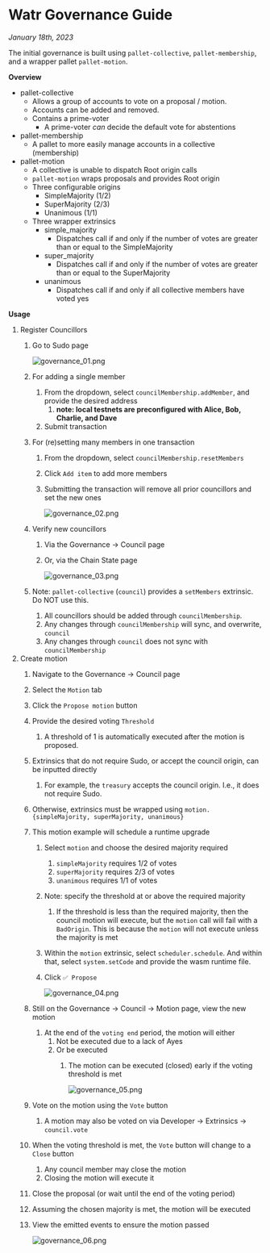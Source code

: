 # Watr Governance Guide
*January 18th, 2023*

The initial governance is built using `pallet-collective`, `pallet-membership`, and a wrapper pallet `pallet-motion`.

******************Overview******************

- pallet-collective
    - Allows a group of accounts to vote on a proposal / motion.
    - Accounts can be added and removed.
    - Contains a prime-voter
        - A prime-voter *can* decide the default vote for abstentions
- pallet-membership
    - A pallet to more easily manage accounts in a collective (membership)
- pallet-motion
    - A collective is unable to dispatch Root origin calls
    - `pallet-motion` wraps proposals and provides Root origin
    - Three configurable origins
        - SimpleMajority (1/2)
        - SuperMajority (2/3)
        - Unanimous (1/1)
    - Three wrapper extrinsics
        - simple_majority
            - Dispatches call if and only if the number of votes are greater than or equal to the SimpleMajority
        - super_majority
            - Dispatches call if and only if the number of votes are greater than or equal to the SuperMajority
        - unanimous
            - Dispatches call if and only if all collective members have voted yes

************Usage************

1. Register Councillors
    1. Go to Sudo page
        
        ![governance_01.png](images/governance_01.png)
        
    2. For adding a single member
        1. From the dropdown, select `councilMembership.addMember`, and provide the desired address
            1. ********note: local testnets are preconfigured with Alice, Bob, Charlie, and Dave********
        2. Submit transaction
    3. For (re)setting many members in one transaction
        1. From the dropdown, select `councilMembership.resetMembers`
        2. Click `Add item` to add more members
        3. Submitting the transaction will remove all prior councillors and set the new ones
            
            ![governance_02.png](images/governance_02.png)
            
    4. Verify new councillors
        1. Via the Governance → Council page
        2. Or, via the Chain State page
            
            ![governance_03.png](images/governance_03.png)
            
    5. Note: `pallet-collective` (`council`) provides a `setMembers` extrinsic. Do NOT use this.
        1. All councillors should be added through `councilMembership`.
        2. Any changes through `councilMembership` will sync, and overwrite, `council`
        3. Any changes through `council` does not sync with `councilMembership`
2. Create motion
    1. Navigate to the Governance → Council page
    2. Select the `Motion` tab
    3. Click the `Propose motion` button
    4. Provide the desired voting `Threshold`
        1. A threshold of 1 is automatically executed after the motion is proposed.
    5. Extrinsics that do not require Sudo, or accept the council origin, can be inputted directly
        1. For example, the `treasury` accepts the council origin. I.e., it does not require Sudo.
    6. Otherwise, extrinsics must be wrapped using `motion.{simpleMajority, superMajority, unanimous}`
    7. This motion example will schedule a runtime upgrade
        1. Select `motion` and choose the desired majority required
            1. `simpleMajority` requires 1/2 of votes
            2. `superMajority` requires 2/3 of votes
            3. `unanimous` requires 1/1 of votes
        2. Note: specify the threshold at or above the required majority
            1. If the threshold is less than the required majority, then the council motion will execute, but the `motion` call will fail with a `BadOrigin`. This is because the `motion` will not execute unless the majority is met
        3. Within the `motion` extrinsic, select `scheduler.schedule`. And within that, select `system.setCode` and provide the wasm runtime file. 
        4. Click `✅ Propose`
            
            ![governance_04.png](images/governance_04.png)
            
    8. Still on the Governance → Council → Motion page, view the new motion
        1. At the end of the `voting end` period, the motion will either
            1. Not be executed due to a lack of Ayes
            2. Or be executed
                1. The motion can be executed (closed) early if the voting threshold is met
                    
                    ![governance_05.png](images/governance_05.png)
                    
    9. Vote on the motion using the `Vote` button
        1. A motion may also be voted on via Developer → Extrinsics → `council.vote`
    10. When the voting threshold is met, the `Vote` button will change to a `Close` button
        1. Any council member may close the motion
        2. Closing the motion will execute it
    11. Close the proposal (or wait until the end of the voting period)
    12. Assuming the chosen majority is met, the motion will be executed
    13. View the emitted events to ensure the motion passed
        
        
        ![governance_06.png](images/governance_06.png)